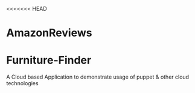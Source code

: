 <<<<<<< HEAD


# AmazonReviews



# Furniture-Finder
A Cloud based Application to demonstrate usage of puppet &amp; other cloud technologies
